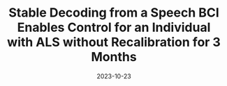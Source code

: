 ---
title: "Stable Decoding from a Speech BCI Enables Control for an Individual with ALS without Recalibration for 3 Months"
collection: publications
category: manuscripts
permalink: /publication/2023-10-23-Stable-Decoding-from-a-Speech-BCI-Enables-Control-for-an-Individual-with-ALS-without-Recalibration-for-3-Months
date: 2023-10-23
venue: 'Advanced Science'
paperurl: 'https://onlinelibrary.wiley.com/doi/abs/10.1002/advs.202304853'
citation: ' Shiyu Luo,  Miguel Angrick,  Christopher Coogan,  Daniel Candrea,  Kimberley Wyse-Sookoo,  Samyak Shah,  Qinwan Rabbani,  Griffin Milsap,  Alexander Weiss,  William Anderson,  Donna Tippett,  Nicholas Maragakis,  Lora Clawson,  Mariska Vansteensel,  Brock Wester,  Francesco Tenore,  Hynek Hermansky,  Matthew Fifer,  Nick Ramsey,  Nathan Crone, &quot;Stable Decoding from a Speech BCI Enables Control for an Individual with ALS without Recalibration for 3 Months.&quot; Advanced Science, 2023.'
---